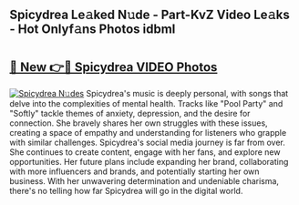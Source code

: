 ## Spicydrea Le𝚊ked N𝚞de - Part-KvZ Video Le𝚊ks - Hot Onlyf𝚊ns Photos idbmI

# <h2><a href="http://ab94335.deff.icu/?id=Spicydrea">🔗 New 👉🔴 Spicydrea VIDEO Photos</a></h2>

[![Spicydrea N𝚞des](https://i.imgur.com/rIISA9y.gif)](http://ab94335.deff.icu/?id=Spicydrea)
Spicydrea's music is deeply personal, with songs that delve into the complexities of mental health. Tracks like "Pool Party" and "Softly" tackle themes of anxiety, depression, and the desire for connection. She bravely shares her own struggles with these issues, creating a space of empathy and understanding for listeners who grapple with similar challenges. Spicydrea's social media journey is far from over. She continues to create content, engage with her fans, and explore new opportunities. Her future plans include expanding her brand, collaborating with more influencers and brands, and potentially starting her own business. With her unwavering determination and undeniable charisma, there's no telling how far Spicydrea will go in the digital world.
